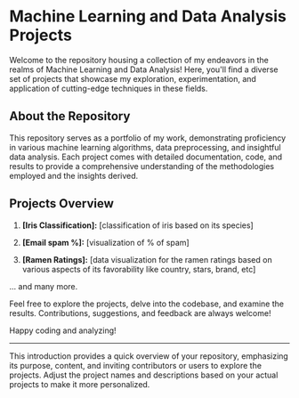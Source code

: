 # Machine Learning and Data Analysis Projects

Welcome to the repository housing a collection of my endeavors in the realms of Machine Learning and Data Analysis! Here, you'll find a diverse set of projects that showcase my exploration, experimentation, and application of cutting-edge techniques in these fields.

## About the Repository

This repository serves as a portfolio of my work, demonstrating proficiency in various machine learning algorithms, data preprocessing, and insightful data analysis. Each project comes with detailed documentation, code, and results to provide a comprehensive understanding of the methodologies employed and the insights derived.

## Projects Overview

1. **[Iris Classification]:** [classification of iris based on its species]

2. **[Email spam %]:** [visualization of % of spam]

3. **[Ramen Ratings]:** [data visualization for the ramen ratings based on various aspects of its favorability like country, stars, brand, etc]

... and many more.

Feel free to explore the projects, delve into the codebase, and examine the results. Contributions, suggestions, and feedback are always welcome!

Happy coding and analyzing!

---

This introduction provides a quick overview of your repository, emphasizing its purpose, content, and inviting contributors or users to explore the projects. Adjust the project names and descriptions based on your actual projects to make it more personalized.

